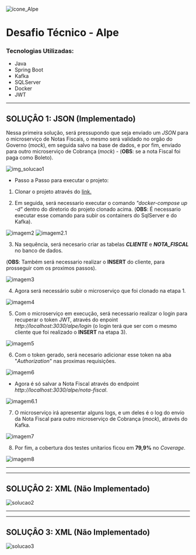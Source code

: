 ![ícone_Alpe](./img_readme/favicon.ico)  

# Desafio Técnico - Alpe  
### Tecnologias Utilizadas:
- Java
- Spring Boot
- Kafka
- SQLServer
- Docker
- JWT
___

## SOLUÇÂO 1: JSON (Implementado)

Nessa primeira solução, será pressupondo que seja enviado um _JSON_ para o microserviço de Notas Fiscais, o mesmo será validado no orgão do Governo (_mock_), em seguida salvo na base de dados, e por fim, enviado para outro microserviço de Cobrança (_mock_) - (**OBS**: se a nota Fiscal foi paga como Boleto).

![img_solucao1](./img_readme/solucao1.jpg) 

- Passo a Passo para executar o projeto:
1. Clonar o projeto através do [link.](https://github.com/DaviMachado/desafio_nota_fiscal_alpe)


2. Em seguida, será necessario executar o comando _"docker-compose up -d"_ dentro do diretorio do projeto clonado acima. (**OBS**: É necessario executar esse comando para subir os containers do SqlServer e do Kafka).

![imagem2](./img_readme/img2.png) 
![imagem2.1](./img_readme/img2.1.png) 


3. Na sequência, será necesario criar as tabelas _**CLIENTE**_ e _**NOTA_FISCAL**_ no banco de dados. 

(**OBS**: Também será necessario realizar o **INSERT** do cliente, para prosseguir com os proximos passos).

![imagem3](./img_readme/img3.png) 

4. Agora será necessário subir o microserviço que foi clonado na etapa 1.

![imagem4](./img_readme/img4.png)  


5. Com o microserviço em execução, será necessario realizar o login para recuperar o token JWT, através do enpoint _http://localhost:3030/alpe/login_ 
(o login terá que ser com o mesmo cliente que foi realizado o **INSERT** na etapa 3).

![imagem5](./img_readme/img5.png) 

6. Com o token gerado, será necesario adicionar esse token na aba "_Authorization_" nas proximas requisições.

![imagem6](./img_readme/img6.png) 

- Agora é só salvar a Nota Fiscal através do endpoint _http://localhost:3030/alpe/nota-fiscal_.

![imagem6.1](./img_readme/img6.1.png) 


7. O microserviço irá apresentar alguns logs, e um deles é o log do envio da Nota Fiscal para outro microserviço de Cobrança (_mock_), através do Kafka.

![imagem7](./img_readme/img7.png)


8. Por fim, a cobertura dos testes unitarios ficou em **79,9%** no _Coverage_.

![imagem8](./img_readme/img8.png) 

___
___
## SOLUÇÂO 2: XML (**Não Implementado**)

![solucao2](./img_readme/solucao2.jpg) 
___
___
## SOLUÇÂO 3: XML (**Não Implementado**)

![solucao3](./img_readme/solucao3.jpg) 
